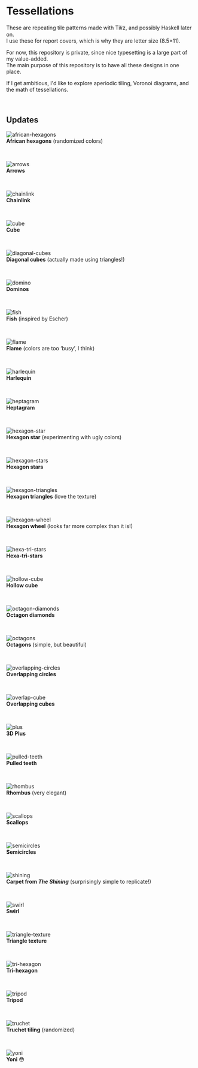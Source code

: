 # Tessellations

These are repeating tile patterns made with Ti𝑘z, and possibly Haskell later on.
<br>I use these for report covers, which is why they are letter size (8.5×11).

For now, this repository is private, since nice typesetting is a large part of my value-added.
<br>The main purpose of this repository is to have all these designs in one place.

If I get ambitious, I'd like to explore aperiodic tiling, Voronoi diagrams, and the math of tessellations.

&nbsp;

## Updates

![african-hexagons](/pics/african-hexagons.png)
<br><b>African hexagons</b> (randomized colors)

&nbsp;

![arrows](/pics/arrows.png)
<br><b>Arrows</b>

&nbsp;

![chainlink](/pics/chainlink.png)
<br><b>Chainlink</b>

&nbsp;

![cube](/pics/cube.png)
<br><b>Cube</b>

&nbsp;

![diagonal-cubes](/pics/diagonal-cubes.png)
<br><b>Diagonal cubes</b> (actually made using triangles!)

&nbsp;

![domino](/pics/domino.png)
<br><b>Dominos</b>

&nbsp;

![fish](/pics/fish.png)
<br><b>Fish</b> (inspired by Escher)

&nbsp;

![flame](/pics/flame.png)
<br><b>Flame</b> (colors are too ‘busy’, I think)

&nbsp;

![harlequin](/pics/harlequin.png)
<br><b>Harlequin</b>

&nbsp;

![heptagram](/pics/heptagram.png)
<br><b>Heptagram</b>

&nbsp;

![hexagon-star](/pics/hexagon-star.png)
<br><b>Hexagon star</b> (experimenting with ugly colors)

&nbsp;

![hexagon-stars](/pics/hexagon-stars.png)
<br><b>Hexagon stars</b>

&nbsp;

![hexagon-triangles](/pics/hexagon-triangles.png)
<br><b>Hexagon triangles</b> (love the texture)

&nbsp;

![hexagon-wheel](/pics/hexagon-wheel.png)
<br><b>Hexagon wheel</b> (looks far more complex than it is!)

&nbsp;

![hexa-tri-stars](/pics/hexa-tri-stars.png)
<br><b>Hexa-tri-stars</b>

&nbsp;

![hollow-cube](/pics/hollow-cube.png)
<br><b>Hollow cube</b>

&nbsp;

![octagon-diamonds](/pics/octagon.png)
<br><b>Octagon diamonds</b>

&nbsp;

![octagons](/pics/octagons.png)
<br><b>Octagons</b> (simple, but beautiful)

&nbsp;

![overlapping-circles](/pics/overlapping-circles.png)
<br><b>Overlapping circles</b>

&nbsp;

![overlap-cube](/pics/overlap-cube.png)
<br><b>Overlapping cubes</b>

&nbsp;

![plus](/pics/plus.png)
<br><b>3D Plus</b>

&nbsp;

![pulled-teeth](/pics/pulled-teeth.png)
<br><b>Pulled teeth</b>

&nbsp;

![rhombus](/pics/rhombus.png)
<br><b>Rhombus</b> (very elegant)

&nbsp;

![scallops](/pics/scallops.png)
<br><b>Scallops</b>

&nbsp;

![semicircles](/pics/semicircles.png)
<br><b>Semicircles</b>

&nbsp;

![shining](/pics/shining.png)
<br><b>Carpet from <i>The Shining</i></b> (surprisingly simple to replicate!)

&nbsp;

![swirl](/pics/swirl.png)
<br><b>Swirl</b>

&nbsp;

![triangle-texture](/pics/triangle-texture.png)
<br><b>Triangle texture</b>

&nbsp;

![tri-hexagon](/pics/tri-hexagon.png)
<br><b>Tri-hexagon</b>

&nbsp;

![tripod](/pics/tripod.png)
<br><b>Tripod</b>

&nbsp;

![truchet](/pics/truchet.png)
<br><b>Truchet tiling</b> (randomized)

&nbsp;

![yoni](/pics/yoni.png)
<br><b>Yoni</b> 😳

&nbsp;
